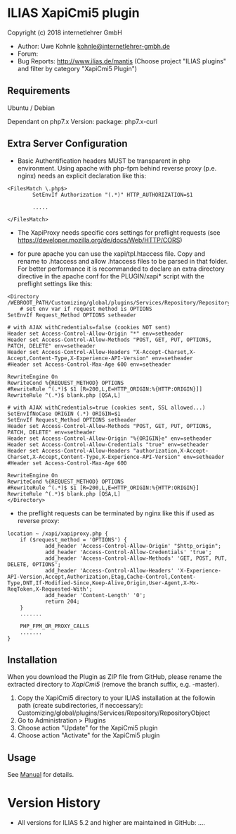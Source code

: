 ILIAS XapiCmi5 plugin
=============================

Copyright (c) 2018 internetlehrer GmbH

- Author:  Uwe Kohnle <kohnle@internetlehrer-gmbh.de>
- Forum: 
- Bug Reports: http://www.ilias.de/mantis (Choose project "ILIAS plugins" and filter by category "XapiCmi5 Plugin")


Requirements
------------

Ubuntu / Debian 

Dependant on php7.x Version:
package: php7.x-curl

Extra Server Configuration
--------------------------

- Basic Authentification headers MUST be transparent in php environment. Using apache with php-fpm behind reverse proxy (p.e. nginx) needs an explicit declaration like this:

```
<FilesMatch \.php$>
		SetEnvIf Authorization "(.*)" HTTP_AUTHORIZATION=$1
        
        .....
        
</FilesMatch>
```

- The XapiProxy needs specific cors settings for preflight requests (see https://developer.mozilla.org/de/docs/Web/HTTP/CORS)

- for pure apache you can use the xapi/tpl.htaccess file. Copy and rename to .htaccess and allow .htaccess files to be parsed in that folder. For better performance it is recommanded to declare an extra directory directive in the apache conf for the PLUGIN/xapi* script with the preflight settings like this:

```
<Directory /WEBROOT_PATH/Customizing/global/plugins/Services/Repository/RepositoryObject/XapiCmi5/xapi>
    # set env var if request method is OPTIONS
SetEnvIf Request_Method OPTIONS setheader

# with AJAX withCredentials=false (cookies NOT sent)
Header set Access-Control-Allow-Origin "*" env=setheader                   
Header set Access-Control-Allow-Methods "POST, GET, PUT, OPTIONS, PATCH, DELETE" env=setheader 
Header set Access-Control-Allow-Headers "X-Accept-Charset,X-Accept,Content-Type,X-Experience-API-Version" env=setheader
#Header set Access-Control-Max-Age 600 env=setheader

RewriteEngine On                  
RewriteCond %{REQUEST_METHOD} OPTIONS 
#RewriteRule ^(.*)$ $1 [R=200,L,E=HTTP_ORIGIN:%{HTTP:ORIGIN}]]
RewriteRule ^(.*)$ blank.php [QSA,L]

# with AJAX withCredentials=true (cookies sent, SSL allowed...)
SetEnvIfNoCase ORIGIN (.*) ORIGIN=$1
SetEnvIf Request_Method OPTIONS setheader 
Header set Access-Control-Allow-Methods "POST, GET, PUT, OPTIONS, PATCH, DELETE" env=setheader 
Header set Access-Control-Allow-Origin "%{ORIGIN}e" env=setheader
Header set Access-Control-Allow-Credentials "true" env=setheader
Header set Access-Control-Allow-Headers "authorization,X-Accept-Charset,X-Accept,Content-Type,X-Experience-API-Version" env=setheader
#Header set Access-Control-Max-Age 600

RewriteEngine On
RewriteCond %{REQUEST_METHOD} OPTIONS
#RewriteRule ^(.*)$ $1 [R=200,L,E=HTTP_ORIGIN:%{HTTP:ORIGIN}]
RewriteRule ^(.*)$ blank.php [QSA,L]
</Directory>

```

- the preflight requests can be terminated by nginx like this if used as reverse proxy:

```
location ~ /xapi/xapiproxy.php {
    if ($request_method = 'OPTIONS') {	
			add_header 'Access-Control-Allow-Origin' "$http_origin";
			add_header 'Access-Control-Allow-Credentials' 'true';
			add_header 'Access-Control-Allow-Methods' 'GET, POST, PUT, DELETE, OPTIONS';
			add_header 'Access-Control-Allow-Headers' 'X-Experience-API-Version,Accept,Authorization,Etag,Cache-Control,Content-Type,DNT,If-Modified-Since,Keep-Alive,Origin,User-Agent,X-Mx-ReqToken,X-Requested-With';
			add_header 'Content-Length' '0';
			return 204;
    }
    .......
        
    PHP_FPM_OR_PROXY_CALLS
    .......
}
```

Installation
------------

When you download the Plugin as ZIP file from GitHub, please rename the extracted directory to *XapiCmi5*
(remove the branch suffix, e.g. -master).

1. Copy the XapiCmi5 directory to your ILIAS installation at the followin path
(create subdirectories, if neccessary): Customizing/global/plugins/Services/Repository/RepositoryObject
2. Go to Administration > Plugins
3. Choose action  "Update" for the XapiCmi5 plugin
4. Choose action  "Activate" for the XapiCmi5 plugin

Usage
-----

See [Manual](docs/Manual.pdf) for details.

Version History
===============

* All versions for ILIAS 5.2 and higher are maintained in GitHub: ....


